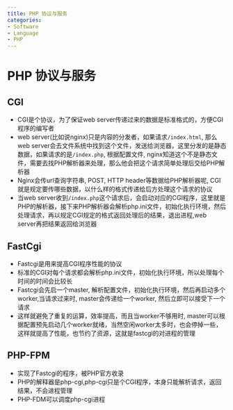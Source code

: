 ```yaml
---
title: PHP 协议与服务
categories:
- Software
- Language
- PHP
---
```

# PHP 协议与服务

## CGI

- CGI是个协议，为了保证web server传递过来的数据是标准格式的，方便CGI程序的编写者
- web server(比如说nginx)只是内容的分发者，如果请求`/index.html`, 那么web server会去文件系统中找到这个文件，发送给浏览器，这里分发的是静态数据，如果请求的是`/index.php`, 根据配置文件, nginx知道这个不是静态文件，需要去找PHP解析器来处理，那么他会把这个请求简单处理后交给PHP解析器
- Nginx会传url查询字符串, POST, HTTP header等数据给PHP解析器呢, CGI就是规定要传哪些数据，以什么样的格式传递给后方处理这个请求的协议
- 当web server收到`/index.php`这个请求后，会启动对应的CGI程序，这里就是PHP的解析器，接下来PHP解析器会解析php.ini文件，初始化执行环境，然后处理请求，再以规定CGI规定的格式返回处理后的结果，退出进程,web server再把结果返回给浏览器

## FastCgi

- Fastcgi是用来提高CGI程序性能的协议
- 标准的CGI对每个请求都会解析php.ini文件，初始化执行环境，所以处理每个时间的时间会比较长
- Fastcgi会先启一个master, 解析配置文件，初始化执行环境，然后再启动多个worker,当请求过来时, master会传递给一个worker, 然后立即可以接受下一个请求
- 这样就避免了重复的运算，效率提高，而且当worker不够用时, master可以根据配置预先启动几个worker就绪，当然空闲worker太多时，也会停掉一些，这样就提高了性能，也节约了资源，这就是fastcgi的对进程的管理

## PHP-FPM

- 实现了Fastcgi的程序，被PHP官方收录
- PHP的解释器是php-cgi,php-cgi只是个CGI程序，本身只能解析请求，返回结果，不会进程管理
- PHP-FDM可以调度php-cgi进程